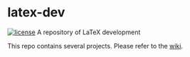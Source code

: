 # latex-dev
[![license](https://img.shields.io/github/license/mashape/apistatus.svg?maxAge=2592000)]()
A repository of LaTeX development

This repo contains several projects. Please refer to the [wiki](https://github.com/awmottaz/latex-dev/wiki).
